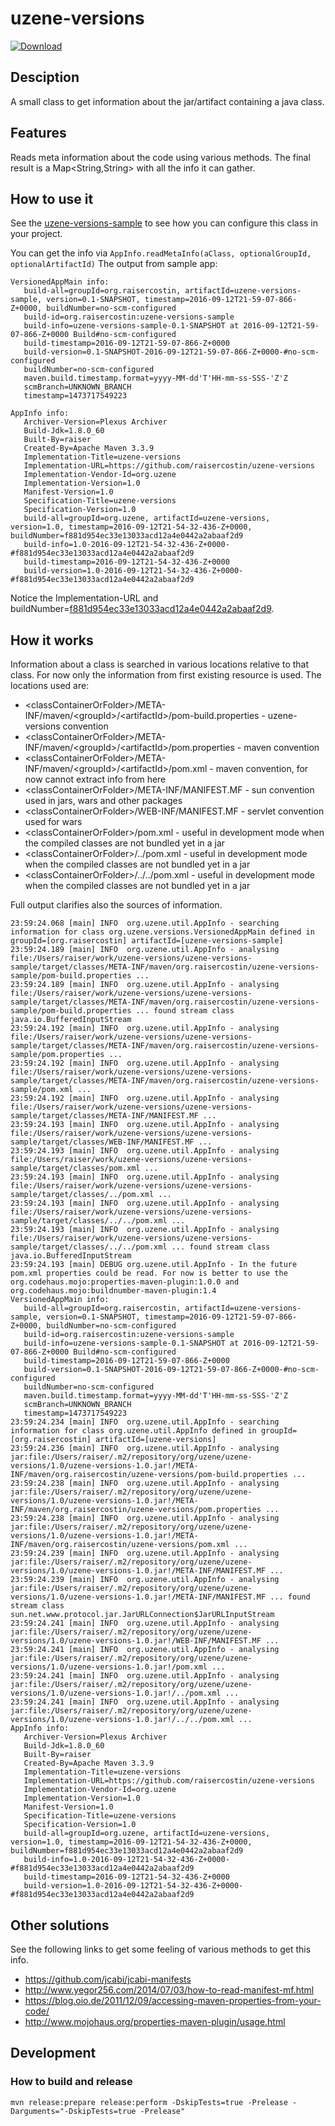 # uzene-versions

[![Download](https://api.bintray.com/packages/raisercostin/maven/uzene-versions/images/download.svg)](https://bintray.com/raisercostin/maven/uzene-versions/_latestVersion)
<!--
[![Build Status](https://travis-ci.org/raisercostin/uzene-versions.svg?branch=master)](https://travis-ci.org/raisercostin/uzene-versions)
[![Codacy Badge](https://www.codacy.com/project/badge/fe1bb28a7735433d89a238ce6f6305c1)](https://www.codacy.com/app/raisercostin/uzene-versions)
-->

## Desciption
A small class to get information about the jar/artifact containing a java class.

## Features
Reads meta information about the code using various methods. The final result is a Map<String,String> with all the info it can gather.

## How to use it
See the [uzene-versions-sample](uzene-versions-sample) to see how you can configure this class in your project.

You can get the info via ```AppInfo.readMetaInfo(aClass, optionalGroupId, optionalArtifactId)```
The output from sample app:
```
VersionedAppMain info:
   build-all=groupId=org.raisercostin, artifactId=uzene-versions-sample, version=0.1-SNAPSHOT, timestamp=2016-09-12T21-59-07-866-Z+0000, buildNumber=no-scm-configured
   build-id=org.raisercostin:uzene-versions-sample
   build-info=uzene-versions-sample-0.1-SNAPSHOT at 2016-09-12T21-59-07-866-Z+0000 Build#no-scm-configured
   build-timestamp=2016-09-12T21-59-07-866-Z+0000
   build-version=0.1-SNAPSHOT-2016-09-12T21-59-07-866-Z+0000-#no-scm-configured
   buildNumber=no-scm-configured
   maven.build.timestamp.format=yyyy-MM-dd'T'HH-mm-ss-SSS-'Z'Z
   scmBranch=UNKNOWN_BRANCH
   timestamp=1473717549223

AppInfo info:
   Archiver-Version=Plexus Archiver
   Build-Jdk=1.8.0_60
   Built-By=raiser
   Created-By=Apache Maven 3.3.9
   Implementation-Title=uzene-versions
   Implementation-URL=https://github.com/raisercostin/uzene-versions
   Implementation-Vendor-Id=org.uzene
   Implementation-Version=1.0
   Manifest-Version=1.0
   Specification-Title=uzene-versions
   Specification-Version=1.0
   build-all=groupId=org.uzene, artifactId=uzene-versions, version=1.0, timestamp=2016-09-12T21-54-32-436-Z+0000, buildNumber=f881d954ec33e13033acd12a4e0442a2abaaf2d9
   build-info=1.0-2016-09-12T21-54-32-436-Z+0000-#f881d954ec33e13033acd12a4e0442a2abaaf2d9
   build-timestamp=2016-09-12T21-54-32-436-Z+0000
   build-version=1.0-2016-09-12T21-54-32-436-Z+0000-#f881d954ec33e13033acd12a4e0442a2abaaf2d9
```
Notice the Implementation-URL and buildNumber=[f881d954ec33e13033acd12a4e0442a2abaaf2d9](commit/f881d954ec33e13033acd12a4e0442a2abaaf2d9).

## How it works
Information about a class is searched in various locations relative to that class. For now only the information from first existing resource is used.
The locations used are:
- \<classContainerOrFolder>/META-INF/maven/\<groupId>/\<artifactId>/pom-build.properties		- uzene-versions convention
- \<classContainerOrFolder>/META-INF/maven/\<groupId>/\<artifactId>/pom.properties   - maven convention
- \<classContainerOrFolder>/META-INF/maven/\<groupId>/\<artifactId>/pom.xml   - maven convention, for now cannot extract info from here
- \<classContainerOrFolder>/META-INF/MANIFEST.MF   - sun convention used in jars, wars and other packages
- \<classContainerOrFolder>/WEB-INF/MANIFEST.MF   - servlet convention used for wars
- \<classContainerOrFolder>/pom.xml   - useful in development mode when the compiled classes are not bundled yet in a jar
- \<classContainerOrFolder>/../pom.xml   - useful in development mode when the compiled classes are not bundled yet in a jar
- \<classContainerOrFolder>/../../pom.xml   - useful in development mode when the compiled classes are not bundled yet in a jar

Full output clarifies also the sources of information.
```
23:59:24.068 [main] INFO  org.uzene.util.AppInfo - searching information for class org.uzene.versions.VersionedAppMain defined in groupId=[org.raisercostin] artifactId=[uzene-versions-sample]
23:59:24.189 [main] INFO  org.uzene.util.AppInfo - analysing file:/Users/raiser/work/uzene-versions/uzene-versions-sample/target/classes/META-INF/maven/org.raisercostin/uzene-versions-sample/pom-build.properties ...
23:59:24.189 [main] INFO  org.uzene.util.AppInfo - analysing file:/Users/raiser/work/uzene-versions/uzene-versions-sample/target/classes/META-INF/maven/org.raisercostin/uzene-versions-sample/pom-build.properties ... found stream class java.io.BufferedInputStream
23:59:24.192 [main] INFO  org.uzene.util.AppInfo - analysing file:/Users/raiser/work/uzene-versions/uzene-versions-sample/target/classes/META-INF/maven/org.raisercostin/uzene-versions-sample/pom.properties ...
23:59:24.192 [main] INFO  org.uzene.util.AppInfo - analysing file:/Users/raiser/work/uzene-versions/uzene-versions-sample/target/classes/META-INF/maven/org.raisercostin/uzene-versions-sample/pom.xml ...
23:59:24.192 [main] INFO  org.uzene.util.AppInfo - analysing file:/Users/raiser/work/uzene-versions/uzene-versions-sample/target/classes/META-INF/MANIFEST.MF ...
23:59:24.193 [main] INFO  org.uzene.util.AppInfo - analysing file:/Users/raiser/work/uzene-versions/uzene-versions-sample/target/classes/WEB-INF/MANIFEST.MF ...
23:59:24.193 [main] INFO  org.uzene.util.AppInfo - analysing file:/Users/raiser/work/uzene-versions/uzene-versions-sample/target/classes/pom.xml ...
23:59:24.193 [main] INFO  org.uzene.util.AppInfo - analysing file:/Users/raiser/work/uzene-versions/uzene-versions-sample/target/classes/../pom.xml ...
23:59:24.193 [main] INFO  org.uzene.util.AppInfo - analysing file:/Users/raiser/work/uzene-versions/uzene-versions-sample/target/classes/../../pom.xml ...
23:59:24.193 [main] INFO  org.uzene.util.AppInfo - analysing file:/Users/raiser/work/uzene-versions/uzene-versions-sample/target/classes/../../pom.xml ... found stream class java.io.BufferedInputStream
23:59:24.193 [main] DEBUG org.uzene.util.AppInfo - In the future pom.xml properties could be read. For now is better to use the org.codehaus.mojo:properties-maven-plugin:1.0.0 and org.codehaus.mojo:buildnumber-maven-plugin:1.4
VersionedAppMain info:
   build-all=groupId=org.raisercostin, artifactId=uzene-versions-sample, version=0.1-SNAPSHOT, timestamp=2016-09-12T21-59-07-866-Z+0000, buildNumber=no-scm-configured
   build-id=org.raisercostin:uzene-versions-sample
   build-info=uzene-versions-sample-0.1-SNAPSHOT at 2016-09-12T21-59-07-866-Z+0000 Build#no-scm-configured
   build-timestamp=2016-09-12T21-59-07-866-Z+0000
   build-version=0.1-SNAPSHOT-2016-09-12T21-59-07-866-Z+0000-#no-scm-configured
   buildNumber=no-scm-configured
   maven.build.timestamp.format=yyyy-MM-dd'T'HH-mm-ss-SSS-'Z'Z
   scmBranch=UNKNOWN_BRANCH
   timestamp=1473717549223
23:59:24.234 [main] INFO  org.uzene.util.AppInfo - searching information for class org.uzene.util.AppInfo defined in groupId=[org.raisercostin] artifactId=[uzene-versions]
23:59:24.236 [main] INFO  org.uzene.util.AppInfo - analysing jar:file:/Users/raiser/.m2/repository/org/uzene/uzene-versions/1.0/uzene-versions-1.0.jar!/META-INF/maven/org.raisercostin/uzene-versions/pom-build.properties ...
23:59:24.238 [main] INFO  org.uzene.util.AppInfo - analysing jar:file:/Users/raiser/.m2/repository/org/uzene/uzene-versions/1.0/uzene-versions-1.0.jar!/META-INF/maven/org.raisercostin/uzene-versions/pom.properties ...
23:59:24.238 [main] INFO  org.uzene.util.AppInfo - analysing jar:file:/Users/raiser/.m2/repository/org/uzene/uzene-versions/1.0/uzene-versions-1.0.jar!/META-INF/maven/org.raisercostin/uzene-versions/pom.xml ...
23:59:24.239 [main] INFO  org.uzene.util.AppInfo - analysing jar:file:/Users/raiser/.m2/repository/org/uzene/uzene-versions/1.0/uzene-versions-1.0.jar!/META-INF/MANIFEST.MF ...
23:59:24.239 [main] INFO  org.uzene.util.AppInfo - analysing jar:file:/Users/raiser/.m2/repository/org/uzene/uzene-versions/1.0/uzene-versions-1.0.jar!/META-INF/MANIFEST.MF ... found stream class sun.net.www.protocol.jar.JarURLConnection$JarURLInputStream
23:59:24.241 [main] INFO  org.uzene.util.AppInfo - analysing jar:file:/Users/raiser/.m2/repository/org/uzene/uzene-versions/1.0/uzene-versions-1.0.jar!/WEB-INF/MANIFEST.MF ...
23:59:24.241 [main] INFO  org.uzene.util.AppInfo - analysing jar:file:/Users/raiser/.m2/repository/org/uzene/uzene-versions/1.0/uzene-versions-1.0.jar!/pom.xml ...
23:59:24.241 [main] INFO  org.uzene.util.AppInfo - analysing jar:file:/Users/raiser/.m2/repository/org/uzene/uzene-versions/1.0/uzene-versions-1.0.jar!/../pom.xml ...
23:59:24.241 [main] INFO  org.uzene.util.AppInfo - analysing jar:file:/Users/raiser/.m2/repository/org/uzene/uzene-versions/1.0/uzene-versions-1.0.jar!/../../pom.xml ...
AppInfo info:
   Archiver-Version=Plexus Archiver
   Build-Jdk=1.8.0_60
   Built-By=raiser
   Created-By=Apache Maven 3.3.9
   Implementation-Title=uzene-versions
   Implementation-URL=https://github.com/raisercostin/uzene-versions
   Implementation-Vendor-Id=org.uzene
   Implementation-Version=1.0
   Manifest-Version=1.0
   Specification-Title=uzene-versions
   Specification-Version=1.0
   build-all=groupId=org.uzene, artifactId=uzene-versions, version=1.0, timestamp=2016-09-12T21-54-32-436-Z+0000, buildNumber=f881d954ec33e13033acd12a4e0442a2abaaf2d9
   build-info=1.0-2016-09-12T21-54-32-436-Z+0000-#f881d954ec33e13033acd12a4e0442a2abaaf2d9
   build-timestamp=2016-09-12T21-54-32-436-Z+0000
   build-version=1.0-2016-09-12T21-54-32-436-Z+0000-#f881d954ec33e13033acd12a4e0442a2abaaf2d9
```

## Other solutions
See the following links to get some feeling of various methods to get this info.
- https://github.com/jcabi/jcabi-manifests
- http://www.yegor256.com/2014/07/03/how-to-read-manifest-mf.html
- https://blog.oio.de/2011/12/09/accessing-maven-properties-from-your-code/
- http://www.mojohaus.org/properties-maven-plugin/usage.html

## Development
### How to build and release

	mvn release:prepare release:perform -DskipTests=true -Prelease -Darguments="-DskipTests=true -Prelease"

